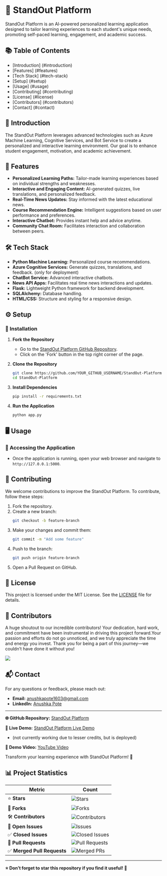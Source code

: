 # 🌟 StandOut Platform

StandOut Platform is an AI-powered personalized learning application designed to tailor learning experiences to each student's unique needs, promoting self-paced learning, engagement, and academic success.

## 📚 Table of Contents
- [Introduction] (#introduction)
- [Features] (#features)
- [Tech Stack] (#tech-stack)
- [Setup] (#setup)
- [Usage] (#usage)
- [Contributing] (#contributing)
- [License] (#license)
- [Contributors] (#contributors)
- [Contact] (#contact)

## 🚀 Introduction
The StandOut Platform leverages advanced technologies such as Azure Machine Learning, Cognitive Services, and Bot Service to create a personalized and interactive learning environment. Our goal is to enhance student engagement, motivation, and academic achievement.

## 🌈 Features
- **Personalized Learning Paths:** Tailor-made learning experiences based on individual strengths and weaknesses.
- **Interactive and Engaging Content:** AI-generated quizzes, live translations, and personalized feedback.
- **Real-Time News Updates:** Stay informed with the latest educational news.
- **Course Recommendation Engine:** Intelligent suggestions based on user performance and preferences.
- **Interactive Chatbot:** Provides instant help and advice anytime.
- **Community Chat Room:** Facilitates interaction and collaboration between peers.

## 🛠️ Tech Stack
- **Python Machine Learning:** Personalized course recommendations.
- **Azure Cognitive Services:** Generate quizzes, translations, and feedback. (only for deployment)
- **ChatBot Service:** Advanced interactive chatbots.
- **News API Apps:** Facilitates real time news interactions and updates.
- **Flask:** Lightweight Python framework for backend development.
- **SQLAlchemy:** Database handling.
- **HTML/CSS:** Structure and styling for a responsive design.

## ⚙️ Setup
### 🔧 Installation
1. **Fork the Repository**
   - Go to the [StandOut Platform GitHub Repository](https://github.com/Anushka-Pote/StandOut-Platform).
   - Click on the 'Fork' button in the top right corner of the page.

2. **Clone the Repository**
   ```bash
   git clone https://github.com/YOUR_GITHUB_USERNAME/StandOut-Platform.git
   cd StandOut-Platform
   ```

3. **Install Dependencies**
   ```bash
   pip install -r requirements.txt
   ```

4. **Run the Application**
   ```bash
   python app.py
   ```

## 🖥️ Usage
### 🔑 Accessing the Application
- Once the application is running, open your web browser and navigate to `http://127.0.0.1:5000`.


## 🤝 Contributing
We welcome contributions to improve the StandOut Platform. To contribute, follow these steps:
1. Fork the repository.
2. Create a new branch:
   ```bash
   git checkout -b feature-branch
   ```
3. Make your changes and commit them:
   ```bash
   git commit -m "Add some feature"
   ```
4. Push to the branch:
   ```bash
   git push origin feature-branch
   ```
5. Open a Pull Request on GitHub.

## 📝 License
This project is licensed under the MIT License. See the [LICENSE](LICENSE) file for details.


## 🤝 Contributors
A huge shoutout to our incredible contributors! Your dedication, hard work, and commitment have been instrumental in driving this project forward.Your passion and efforts do not go unnoticed, and we truly appreciate the time and energy you invest. Thank you for being a part of this journey—we couldn’t have done it without you! 

<a href="https://github.com/Anushka-Pote/StandOut-Platform/graphs/contributors">
  <img src="https://contrib.rocks/image?repo=Anushka-Pote/StandOut-Platform" />
</a>

## 📬 Contact
For any questions or feedback, please reach out:
- **Email:** [anushkapote1603@gmail.com](mailto:anushkapote1603@gmail.com)
- **LinkedIn:** [Anushka Pote](https://www.linkedin.com/in/anushka-pote/)

---

**🌐 GitHub Repository:** [StandOut Platform](https://github.com/Anushka-Pote/StandOut-Platform)

**🚀 Live Demo:** [StandOut Platform Live Demo](https://standout.southindia.cloudapp.azure.com)
- (not currently working due to lesser credits, but is deployed)

**🎥 Demo Video:** [YouTube Video](https://youtu.be/1NY3N_C25pA?si=k3j-cidiIlqPvJxe)

Transform your learning experience with StandOut Platform! 🎉

## 📊 Project Statistics

| **Metric**             | **Count**                      |
|------------------------|--------------------------------|
| ⭐ **Stars**            | ![Stars](https://img.shields.io/github/stars/Anushka-Pote/StandOut-Platform?style=social) |
| 🍴 **Forks**            | ![Forks](https://img.shields.io/github/forks/Anushka-Pote/StandOut-Platform?style=social) |
| 🛠️ **Contributors**     | ![Contributors](https://img.shields.io/github/contributors/Anushka-Pote/StandOut-Platform) |
| 📝 **Open Issues**      | ![Issues](https://img.shields.io/github/issues/Anushka-Pote/StandOut-Platform) |
| ✅ **Closed Issues**    | ![Closed Issues](https://img.shields.io/github/issues-closed/Anushka-Pote/StandOut-Platform) |
| 📌 **Pull Requests**    | ![Pull Requests](https://img.shields.io/github/issues-pr/Anushka-Pote/StandOut-Platform) |
| ✅ **Merged Pull Requests** | ![Merged PRs](https://img.shields.io/github/issues-pr-closed/Anushka-Pote/StandOut-Platform) |

---



**⭐ Don’t forget to star this repository if you find it useful! 🚀**

